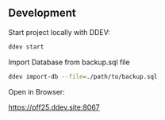 ## Development

Start project locally with DDEV:
    
```bash
ddev start
```
Import Database from backup.sql file

```bash
ddev import-db --file=./path/to/backup.sql
```
Open in Browser:

https://pff25.ddev.site:8067
